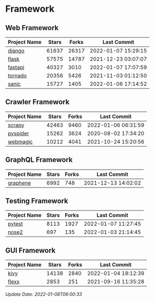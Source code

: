 # Framework

## Web Framework
| Project Name | Stars | Forks | Last Commit |
| ------------ | ----- | ----- | ----------- |
| [django](https://github.com/django/django) | 61637 | 26317 | 2022-01-07 15:29:15 |
| [flask](https://github.com/pallets/flask) | 57575 | 14787 | 2021-12-23 03:07:07 |
| [fastapi](https://github.com/tiangolo/fastapi) | 40327 | 3010 | 2022-01-07 17:07:59 |
| [tornado](https://github.com/tornadoweb/tornado) | 20356 | 5426 | 2021-11-03 01:12:50 |
| [sanic](https://github.com/sanic-org/sanic) | 15727 | 1405 | 2022-01-06 17:14:52 |

## Crawler Framework
| Project Name | Stars | Forks | Last Commit |
| ------------ | ----- | ----- | ----------- |
| [scrapy](https://github.com/scrapy/scrapy) | 42463 | 9460 | 2022-01-06 06:31:59 |
| [pyspider](https://github.com/binux/pyspider) | 15262 | 3624 | 2020-08-02 17:34:20 |
| [webmagic](https://github.com/code4craft/webmagic) | 10212 | 4041 | 2021-10-24 15:20:56 |

## GraphQL Framework
| Project Name | Stars | Forks | Last Commit |
| ------------ | ----- | ----- | ----------- |
| [graphene](https://github.com/graphql-python/graphene) | 6992 | 748 | 2021-12-13 14:02:02 |

## Testing Framework
| Project Name | Stars | Forks | Last Commit |
| ------------ | ----- | ----- | ----------- |
| [pytest](https://github.com/pytest-dev/pytest) | 8113 | 1927 | 2022-01-07 11:27:45 |
| [nose2](https://github.com/nose-devs/nose2) | 697 | 135 | 2022-01-03 21:14:45 |

## GUI Framework
| Project Name | Stars | Forks | Last Commit |
| ------------ | ----- | ----- | ----------- |
| [kivy](https://github.com/kivy/kivy) | 14138 | 2840 | 2022-01-04 18:12:39 |
| [flexx](https://github.com/flexxui/flexx) | 2853 | 251 | 2021-09-16 11:35:28 |

*Update Date: 2022-01-08T06:00:33*